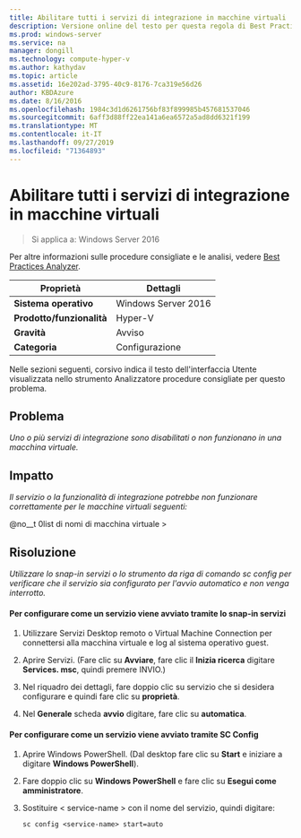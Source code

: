 ```yaml
---
title: Abilitare tutti i servizi di integrazione in macchine virtuali
description: Versione online del testo per questa regola di Best Practices Analyzer.
ms.prod: windows-server
ms.service: na
manager: dongill
ms.technology: compute-hyper-v
ms.author: kathydav
ms.topic: article
ms.assetid: 16e202ad-3795-40c9-8176-7ca319e56d26
author: KBDAzure
ms.date: 8/16/2016
ms.openlocfilehash: 1984c3d1d6261756bf83f899985b457681537046
ms.sourcegitcommit: 6aff3d88ff22ea141a6ea6572a5ad8dd6321f199
ms.translationtype: MT
ms.contentlocale: it-IT
ms.lasthandoff: 09/27/2019
ms.locfileid: "71364893"
---
```

# <a name="enable-all-integration-services-in-virtual-machines"></a>Abilitare tutti i servizi di integrazione in macchine virtuali

>Si applica a: Windows Server 2016

Per altre informazioni sulle procedure consigliate e le analisi, vedere [Best Practices Analyzer](https://go.microsoft.com/fwlink/?LinkId=122786).  
  
|Proprietà|Dettagli|  
|-|-|  
|**Sistema operativo**|Windows Server 2016|  
|**Prodotto/funzionalità**|Hyper-V|  
|**Gravità**|Avviso|  
|**Categoria**|Configurazione|  
  
Nelle sezioni seguenti, corsivo indica il testo dell'interfaccia Utente visualizzata nello strumento Analizzatore procedure consigliate per questo problema.  
  
## <a name="issue"></a>Problema  
  
*Uno o più servizi di integrazione sono disabilitati o non funzionano in una macchina virtuale.*  
  
## <a name="impact"></a>Impatto  
  
*Il servizio o la funzionalità di integrazione potrebbe non funzionare correttamente per le macchine virtuali seguenti:*  
  
@no__t 0list di nomi di macchina virtuale >  
  
## <a name="resolution"></a>Risoluzione  
  
*Utilizzare lo snap-in servizi o lo strumento da riga di comando sc config per verificare che il servizio sia configurato per l'avvio automatico e non venga interrotto.*  
  
#### <a name="to-configure-how-a-service-is-started-using-the-services-snap-in"></a>Per configurare come un servizio viene avviato tramite lo snap-in servizi  
  
1.  Utilizzare Servizi Desktop remoto o Virtual Machine Connection per connettersi alla macchina virtuale e log al sistema operativo guest.  
  
2.  Aprire Servizi. (Fare clic su **Avviare**, fare clic il **Inizia ricerca** digitare **Services. msc**, quindi premere INVIO.)  
  
3.  Nel riquadro dei dettagli, fare doppio clic su servizio che si desidera configurare e quindi fare clic su **proprietà**.  
  
4.  Nel **Generale** scheda **avvio** digitare, fare clic su **automatica**.  
  
#### <a name="to-configure-how-a-service-is-started-using-sc-config"></a>Per configurare come un servizio viene avviato tramite SC Config  
  
1.  Aprire Windows PowerShell. (Dal desktop fare clic su **Start** e iniziare a digitare **Windows PowerShell**).  
  
2.  Fare doppio clic su **Windows PowerShell** e fare clic su **Esegui come amministratore**.  
  
3.  Sostituire < service-name > con il nome del servizio, quindi digitare:  
  
    ```  
    sc config <service-name> start=auto  
    ```  
  


